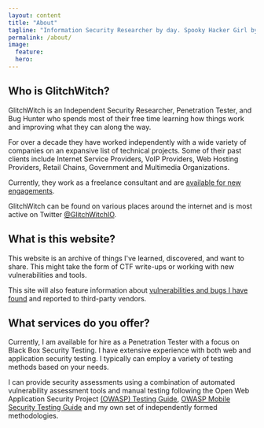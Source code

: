 ```yaml
---
layout: content
title: "About"
tagline: "Information Security Researcher by day. Spooky Hacker Girl by night."
permalink: /about/
image:
  feature:
  hero: 
---
```

## Who is GlitchWitch?

GlitchWitch is an Independent Security Researcher, Penetration Tester, and Bug Hunter who spends most of their free time learning how things work and improving what they can along the way.

For over a decade they have worked independently with a wide variety of companies on an expansive list of technical projects.
Some of their past clients include Internet Service Providers, VoIP Providers, Web Hosting Providers, Retail Chains, Government and Multimedia Organizations.

Currently, they work as a freelance consultant and are [available for new engagements](/about/#what-services-do-you-offer).

GlitchWitch can be found on various places around the internet and is most active on Twitter [@GlitchWitchIO](https://twitter.com/GlitchWitchIO).

## What is this website?

This website is an archive of things I've learned, discovered, and want to share. This might take the form of CTF write-ups or working with new vulnerabilities and tools.

This site will also feature information about [vulnerabilities and bugs I have found](/reports/) and reported to third-party vendors.

## What services do you offer?

Currently, I am available for hire as a Penetration Tester with a focus on Black Box Security Testing. I have extensive experience with both web and application security testing. I typically can employ a variety of testing methods based on your needs.

I can provide security assessments using a combination of automated vulnerability assessment tools and manual testing following the Open Web Application Security Project [(OWASP) Testing Guide](https://www.owasp.org/index.php/OWASP_Testing_Project), [OWASP Mobile Security Testing Guide](https://www.owasp.org/index.php/OWASP_Mobile_Security_Testing_Guide) and my own set of independently formed methodologies.

